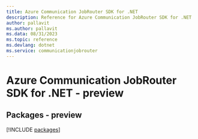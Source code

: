 ```yaml
---
title: Azure Communication JobRouter SDK for .NET
description: Reference for Azure Communication JobRouter SDK for .NET
author: pallavit
ms.author: pallavit
ms.data: 08/31/2023
ms.topic: reference
ms.devlang: dotnet
ms.service: communicationjobrouter
---
```

# Azure Communication JobRouter SDK for .NET - preview
## Packages - preview
[!INCLUDE [packages](communication-jobrouter-index.md)]